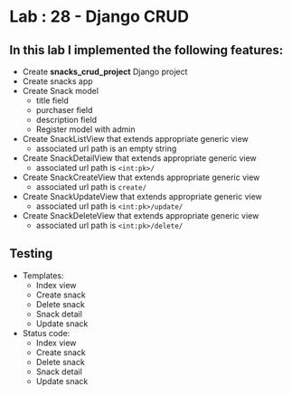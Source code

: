 # Lab : 28 - Django CRUD

## In this lab I implemented the following features:

  - Create **snacks_crud_project** Django project
  - Create snacks app
  - Create Snack model
    - title field
    - purchaser field
    - description field
    - Register model with admin
  - Create SnackListView that extends appropriate generic view
    - associated url path is an empty string
  - Create SnackDetailView that extends appropriate generic view
    - associated url path is `<int:pk>/`
  - Create SnackCreateView that extends appropriate generic view
    - associated url path is `create/`
  - Create SnackUpdateView that extends appropriate generic view
    - associated url path is `<int:pk>/update/`
  - Create SnackDeleteView that extends appropriate generic view
    - associated url path is `<int:pk>/delete/`


## Testing
  - Templates:
    - Index view
    - Create snack
    - Delete snack
    - Snack detail
    - Update snack
  - Status code:
    - Index view
    - Create snack
    - Delete snack
    - Snack detail
    - Update snack